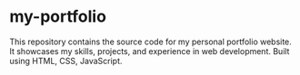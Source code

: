 # my-portfolio
This repository contains the source code for my personal portfolio website. It showcases my skills, projects, and experience in web development. Built using HTML, CSS, JavaScript.
